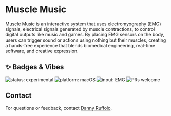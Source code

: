 # Muscle Music

Muscle Music is an interactive system that uses electromyography (EMG) signals, electrical signals generated by muscle contractions, to control digital outputs like music and games. By placing EMG sensors on the body, users can trigger sound or actions using nothing but their muscles, creating a hands-free experience that blends biomedical engineering, real-time software, and creative expression.

## ✨ Badges & Vibes

![status: experimental](https://img.shields.io/badge/status-experimental-ff69b4)
![platform: macOS](https://img.shields.io/badge/platform-macOS-blue)
![input: EMG](https://img.shields.io/badge/input-EMG-green)
![PRs welcome](https://img.shields.io/badge/PRs-welcome-brightgreen)

## Contact

For questions or feedback, contact [Danny Ruffolo](mailto:danny.ruffolo@marquette.edu).